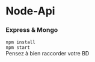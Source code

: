 # Node-Api
### Express & Mongo

`npm install`
<br/> `npm start`
<br/> Pensez à bien raccorder votre BD
